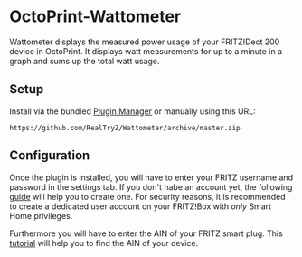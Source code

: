 # OctoPrint-Wattometer

Wattometer displays the measured power usage of your FRITZ!Dect 200 device in OctoPrint.
It displays watt measurements for up to a minute in a graph and sums up the total watt usage.

## Setup

Install via the bundled [Plugin Manager](https://docs.octoprint.org/en/master/bundledplugins/pluginmanager.html)
or manually using this URL:

    https://github.com/RealTryZ/Wattometer/archive/master.zip


## Configuration

Once the plugin is installed, you will have to enter your FRITZ username and password in the settings tab.
If you don't habe an account yet, the following [guide](https://en.avm.de/service/knowledge-base/dok/FRITZ-Box-7590/966_Creating-a-MyFRITZ-account-and-setting-it-up-in-the-FRITZ-Box/) will help you to create one. 
For security reasons, it is recommended to create a dedicated user account on your FRITZ!Box with *only* Smart Home privileges.

Furthermore you will have to enter the AIN of your FRITZ smart plug. This [tutorial](https://en.avm.de/service/knowledge-base/dok/FRITZ-DECT-200/3269_Setting-up-the-switch-on-sound-function-for-FRITZ-DECT-smart-plug/) will help you to find the AIN of your device.
